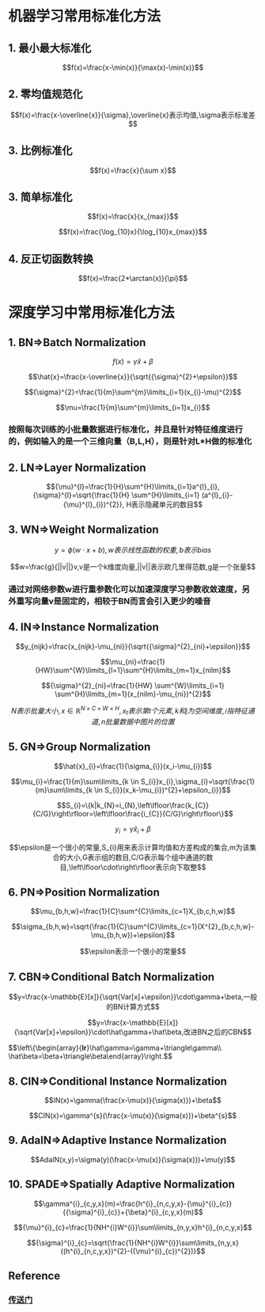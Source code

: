 # 机器学习常用标准化方法

## 1. 最小最大标准化

$$f(x)=\frac{x-\min(x)}{\max(x)-\min(x)}$$

## 2. 零均值规范化

$$f(x)=\frac{x-\overline{x}}{\sigma},\overline{x}表示均值,\sigma表示标准差$$

## 3. 比例标准化

$$f(x)=\frac{x}{\sum x}$$

## 3. 简单标准化

$$f(x)=\frac{x}{x_{max}}$$

$$f(x)=\frac{\log_{10}x}{\log_{10}x_{max}}$$

## 4. 反正切函数转换

$$f(x)=\frac{2*\arctan(x)}{\pi}$$

# 深度学习中常用标准化方法

## 1. BN=>Batch Normalization

$$f(x)=\gamma\hat{x}+\beta$$

$$\hat{x}=\frac{x-\overline{x}}{\sqrt{{\sigma}^{2}+\epsilon}}$$

$${\sigma}^{2}=\frac{1}{m}\sum^{m}\limits_{i=1}(x_{i}-\mu)^{2}$$

$$\mu=\frac{1}{m}\sum^{m}\limits_{i=1}x_{i}$$

### 按照每次训练的小批量数据进行标准化，并且是针对特征维度进行的，例如输入的是一个三维向量（B,L,H），则是针对L*H做的标准化

## 2. LN=>Layer Normalization

$${\mu}^{l}=\frac{1}{H}\sum^{H}\limits_{i=1}a^{l}_{i},{\sigma}^{l}=\sqrt{\frac{1}{H} \sum^{H}\limits_{i=1} (a^{l}_{i}-{\mu}^{l}_{i})^{2}}, H表示隐藏单元的数目$$

## 3. WN=>Weight Normalization

$$y=\phi(w\cdot x+b),w表示线性函数的权重,b表示bias$$

$$w=\frac{g}{||v||}v,v是一个k维度向量,||v||表示欧几里得范数,g是一个张量$$

### 通过对网络参数w进行重参数化可以加速深度学习参数收敛速度，另外重写向量v是固定的，相较于BN而言会引入更少的噪音

## 4. IN=>Instance Normalization

$$y_{nijk}=\frac{x_{nijk}-\mu_{ni}}{\sqrt{{\sigma}^{2}_{ni}+\epsilon}}$$

$$\mu_{ni}=\frac{1}{HW}\sum^{W}\limits_{l=1}\sum^{H}\limits_{m=1}x_{nilm}$$

$${\sigma}^{2}_{ni}=\frac{1}{HW} \sum^{W}\limits_{i=1} \sum^{H}\limits_{m=1}(x_{nilm}-\mu_{ni})^{2}$$

$$N表示批量大小,x\in\mathbb{R}^{N\times C\times W\times H},x_{t}表示第t个元素,k和j为空间维度,i指特征通道,n批量数据中图片的位置$$

## 5. GN=>Group Normalization

$$\hat{x}_{i}=\frac{1}{\sigma_{i}}(x_i-\mu_{i})$$

$$\mu_{i}=\frac{1}{m}\sum\limits_{k \in S_{i}}x_{i},\sigma_{i}=\sqrt{\frac{1}{m}\sum\limits_{k \in S_{i}}(x_k-\mu_{i})^{2}+\epsilon_{i}}$$

$$S_{i}=\{k|k_{N}=i_{N},\left\lfloor\frac{k_{C}}{C/G}\right\rfloor=\left\lfloor\frac{i_{C}}{C/G}\right\rfloor\}$$

$$y_{i}=\gamma\hat{x}_{i}+\beta$$

$$\epsilon是一个很小的常量,S_{i}用来表示计算均值和方差构成的集合,m为该集合的大小,G表示组的数目,C/G表示每个组中通道的数目,\left\lfloor\cdot\right\rfloor表示向下取整$$

## 6. PN=>Position Normalization

$$\mu_{b,h,w}=\frac{1}{C}\sum^{C}\limits_{c=1}X_{b,c,h,w}$$

$$\sigma_{b,h,w}=\sqrt{\frac{1}{C}\sum^{C}\limits_{c=1}(X^{2}_{b,c,h,w}-\mu_{b,h,w})+\epsilon}$$

$$\epsilon表示一个很小的常量$$

## 7. CBN=>Conditional Batch Normalization

$$y=\frac{x-\mathbb{E}[x]}{\sqrt{Var[x]+\epsilon}}\cdot\gamma+\beta,一般的BN计算方式$$

$$y=\frac{x-\mathbb{E}[x]}{\sqrt{Var[x]+\epsilon}}\cdot\hat\gamma+\hat\beta,改进BN之后的CBN$$

$$\left\\{\begin{array}{**lr**}\hat\gamma=\gamma+\triangle\gamma\\\\ \hat\beta=\beta+\triangle\beta\end{array}\right.$$

## 8. CIN=>Conditional Instance Normalization

$$IN(x)=\gamma(\frac{x-\mu(x)}{\sigma(x)})+\beta$$

$$CIN(x)=\gamma^{s}(\frac{x-\mu(x)}{\sigma(x)})+\beta^{s}$$

## 9. AdaIN=>Adaptive Instance Normalization

$$AdaIN(x,y)=\sigma(y)(\frac{x-\mu(x)}{\sigma(x)})+\mu(y)$$

## 10. SPADE=>Spatially Adaptive Normalization

$$\gamma^{i}_{c,y,x}(m)=\frac{h^{i}_{n,c,y,x}-{\mu}^{i}_{c}}{{\sigma}^{i}_{c}}+{\beta}^{i}_{c,y,x}(m)$$

$${\mu}^{i}_{c}=\frac{1}{NH^{i}W^{i}}\sum\limits_{n,y,x}h^{i}_{n,c,y,x}$$

$${\sigma}^{i}_{c}=\sqrt{\frac{1}{NH^{i}W^{i}}\sum\limits_{n,y,x}((h^{i}_{n,c,y,x})^{2}-({\mu}^{i}_{c})^{2})}$$

## Reference

### [传送门](https://zhuanlan.zhihu.com/p/142866736)

